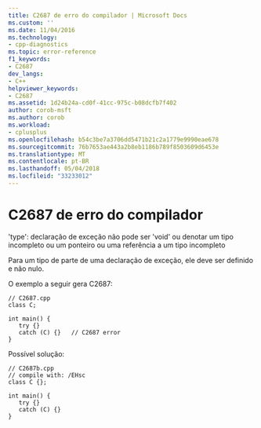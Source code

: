 ```yaml
---
title: C2687 de erro do compilador | Microsoft Docs
ms.custom: ''
ms.date: 11/04/2016
ms.technology:
- cpp-diagnostics
ms.topic: error-reference
f1_keywords:
- C2687
dev_langs:
- C++
helpviewer_keywords:
- C2687
ms.assetid: 1d24b24a-cd0f-41cc-975c-b08dcfb7f402
author: corob-msft
ms.author: corob
ms.workload:
- cplusplus
ms.openlocfilehash: b54c3be7a3706dd5471b21c2a1779e9990eae678
ms.sourcegitcommit: 76b7653ae443a2b8eb1186b789f8503609d6453e
ms.translationtype: MT
ms.contentlocale: pt-BR
ms.lasthandoff: 05/04/2018
ms.locfileid: "33233012"
---
```

# <a name="compiler-error-c2687"></a>C2687 de erro do compilador
'type': declaração de exceção não pode ser 'void' ou denotar um tipo incompleto ou um ponteiro ou uma referência a um tipo incompleto  
  
 Para um tipo de parte de uma declaração de exceção, ele deve ser definido e não nulo.  
  
 O exemplo a seguir gera C2687:  
  
```  
// C2687.cpp  
class C;  
  
int main() {  
   try {}  
   catch (C) {}   // C2687 error  
}  
```  
  
 Possível solução:  
  
```  
// C2687b.cpp  
// compile with: /EHsc  
class C {};  
  
int main() {  
   try {}  
   catch (C) {}  
}  
```